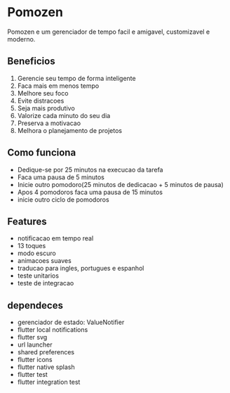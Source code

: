 # Pomozen 

Pomozen e um gerenciador de tempo facil e amigavel, customizavel e moderno.


## Beneficios 
1. Gerencie seu tempo de forma inteligente
2. Faca mais em menos tempo
3. Melhore seu foco
4. Evite distracoes
5. Seja mais produtivo
6. Valorize cada minuto do seu dia
7. Preserva  a motivacao
8. Melhora o planejamento de projetos

## Como funciona
* Dedique-se  por 25 minutos na execucao da tarefa
* Faca uma pausa de 5 minutos
* Inicie outro pomodoro(25 minutos de dedicacao + 5 minutos de pausa)
* Apos 4 pomodoros faca uma pausa de 15 minutos
* inicie outro ciclo de pomodoros

## Features
* notificacao em tempo real
* 13 toques
* modo escuro
* animacoes suaves
* traducao para ingles, portugues e espanhol
* teste unitarios
* teste de integracao


## dependeces
* gerenciador de estado: ValueNotifier
* flutter local notifications
* flutter svg
* url launcher
* shared preferences
* flutter icons
* flutter native splash
* flutter test
* flutter integration test
